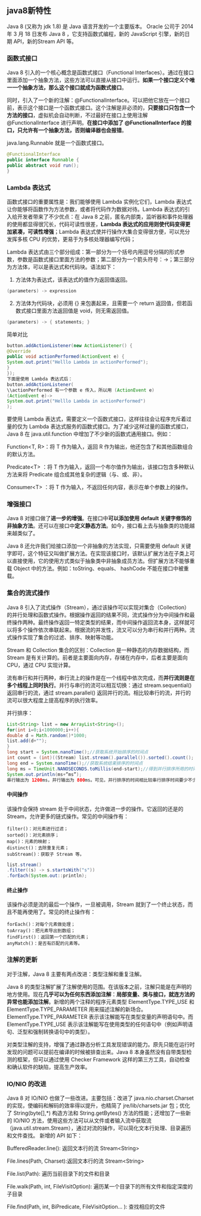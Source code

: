 ## java8新特性
Java 8 (又称为 jdk 1.8) 是 Java 语言开发的一个主要版本。 Oracle 公司于 2014 年 3 月 18 日发布 Java 8 ，它支持函数式编程，新的 JavaScript 引擎，新的日期 API，新的Stream API 等。

### 函数式接口
Java 8 引入的一个核心概念是函数式接口（Functional Interfaces）。通过在接口里面添加一个抽象方法，这些方法可以直接从接口中运行。**如果一个接口定义个唯一一个抽象方法，那么这个接口就成为函数式接口**。

同时，引入了一个新的注解：@FunctionalInterface。可以把他它放在一个接口前，表示这个接口是一个函数式接口。这个注解是非必须的，**只要接口只包含一个方法的接口**，虚拟机会自动判断，不过最好在接口上使用注解 \@FunctionalInterface 进行声明。**在接口中添加了 \@FunctionalInterface 的接口，只允许有一个抽象方法，否则编译器也会报错**。


java.lang.Runnable 就是一个函数式接口。

``` java
@FunctionalInterface
public interface Runnable {
public abstract void run();
}
```

### Lambda 表达式
函数式接口的重要属性是：我们能够使用 Lambda 实例化它们，Lambda 表达式让你能够将函数作为方法参数，或者将代码作为数据对待。Lambda 表达式的引入给开发者带来了不少优点：在 Java 8 之前，匿名内部类，监听器和事件处理器的使用都显得很冗长，代码可读性很差，**Lambda 表达式的应用则使代码变得更加紧凑，可读性增强**；Lambda 表达式使并行操作大集合变得很方便，可以充分发挥多核 CPU 的优势，更易于为多核处理器编写代码；

Lambda 表达式由三个部分组成：第一部分为一个括号内用逗号分隔的形式参数，参数是函数式接口里面方法的参数；第二部分为一个箭头符号：->；第三部分为方法体，可以是表达式和代码块。语法如下：

1. 方法体为表达式，该表达式的值作为返回值返回。

``` java
(parameters) -> expression
```

2. 方法体为代码块，必须用 {} 来包裹起来，且需要一个 return 返回值，但若函数式接口里面方法返回值是 void，则无需返回值。

``` java
(parameters) -> { statements; }
```

简单对比

``` java
button.addActionListener(new ActionListener() {
@Override
public void actionPerformed(ActionEvent e) {
System.out.print("Helllo Lambda in actionPerformed");
}
});
下面是使用 Lambda 表达式后：
button.addActionListener(
\\actionPerformed 有一个参数 e 传入，所以用 (ActionEvent e)
(ActionEvent e)->
System.out.print("Helllo Lambda in actionPerformed")
);
```

要使用 Lambda 表达式，需要定义一个函数式接口，这样往往会让程序充斥着过量的仅为 Lambda 表达式服务的函数式接口。为了减少这样过量的函数式接口，Java 8 在 java.util.function 中增加了不少新的函数式通用接口。例如：

Function\<T, R\>：将 T 作为输入，返回 R 作为输出，他还包含了和其他函数组合的默认方法。

Predicate\<T\> ：将 T 作为输入，返回一个布尔值作为输出，该接口包含多种默认方法来将 Predicate 组合成其他复杂的逻辑（与、或、非）。

Consumer\<T\> ：将 T 作为输入，不返回任何内容，表示在单个参数上的操作。

### 增强接口
Java 8 对接口做了**进一步的增强**。在接口中**可以添加使用 default 关键字修饰的非抽象方法**。还可以在接口中**定义静态方法**。如今，接口看上去与抽象类的功能越来越类似了。

Java 8 还允许我们给接口添加一个非抽象的方法实现，只需要使用 default 关键字即可，这个特征又叫做扩展方法。在实现该接口时，该默认扩展方法在子类上可以直接使用，它的使用方式类似于抽象类中非抽象成员方法。但扩展方法不能够重载 Object 中的方法。例如：toString、equals、 hashCode 不能在接口中被重载。

### 集合的流式操作
Java 8 引入了流式操作（Stream），通过该操作可以实现对集合（Collection）的并行处理和函数式操作。根据操作返回的结果不同，流式操作分为中间操作和最终操作两种。最终操作返回一特定类型的结果，而中间操作返回流本身，这样就可以将多个操作依次串联起来。根据流的并发性，流又可以分为串行和并行两种。流式操作实现了集合的过滤、排序、映射等功能。

Stream 和 Collection 集合的区别：Collection 是一种静态的内存数据结构，而 Stream 是有关计算的。前者是主要面向内存，存储在内存中，后者主要是面向 CPU，通过 CPU 实现计算。

流有串行和并行两种，串行流上的操作是在一个线程中依次完成，而**并行流则是在多个线程上同时执行**。并行与串行的流可以相互切换：通过 stream.sequential() 返回串行的流，通过 stream.parallel() 返回并行的流。相比较串行的流，并行的流可以很大程度上提高程序的执行效率。


并行排序：

``` java
List<String> list = new ArrayList<String>();
for(int i=0;i<1000000;i++){
double d = Math.random()*1000;
list.add(d+"");
}
long start = System.nanoTime();//获取系统开始排序的时间点
int count = (int)((Stream) list.stream().parallel()).sorted().count();
long end = System.nanoTime();//获取系统结束排序的时间点
long ms = TimeUnit.NANOSECONDS.toMillis(end-start);//得到并行排序所用的时间
System.out.println(ms+”ms”);
串行输出为 1200ms，并行输出为 800ms。可见，并行排序的时间相比较串行排序时间要少不少。
```

#### 中间操作
该操作会保持 stream 处于中间状态，允许做进一步的操作。它返回的还是的 Stream，允许更多的链式操作。常见的中间操作有：

```
filter()：对元素进行过滤；
sorted()：对元素排序；
map()：元素的映射；
distinct()：去除重复元素；
subStream()：获取子 Stream 等。
```

``` java
list.stream()
.filter((s) -> s.startsWith("s"))
.forEach(System.out::println);
```

#### 终止操作
该操作必须是流的最后一个操作，一旦被调用，Stream 就到了一个终止状态，而且不能再使用了。常见的终止操作有：

```
forEach()：对每个元素做处理；
toArray()：把元素导出到数组；
findFirst()：返回第一个匹配的元素；
anyMatch()：是否有匹配的元素等。
```

### 注解的更新
对于注解，Java 8 主要有两点改进：类型注解和重复注解。

Java 8 的类型注解扩展了注解使用的范围。在该版本之前，注解只能是在声明的地方使用。现在**几乎可以为任何东西添加注解**：**局部变量、类与接口，就连方法的异常也能添加注解**。新增的两个注释的程序元素类型 ElementType.TYPE_USE 和 ElementType.TYPE_PARAMETER 用来描述注解的新场合。ElementType.TYPE_PARAMETER 表示该注解能写在类型变量的声明语句中。而 ElementType.TYPE_USE 表示该注解能写在使用类型的任何语句中（例如声明语句、泛型和强制转换语句中的类型）。

对类型注解的支持，增强了通过静态分析工具发现错误的能力。原先只能在运行时发现的问题可以提前在编译的时候被排查出来。Java 8 本身虽然没有自带类型检测的框架，但可以通过使用 Checker Framework 这样的第三方工具，自动检查和确认软件的缺陷，提高生产效率。

### IO/NIO 的改进
Java 8 对 IO/NIO 也做了一些改进。主要包括：改进了 java.nio.charset.Charset 的实现，使编码和解码的效率得以提升，也精简了 jre/lib/charsets.jar 包；优化了 String(byte[],*) 构造方法和 String.getBytes() 方法的性能；还增加了一些新的 IO/NIO 方法，使用这些方法可以从文件或者输入流中获取流（java.util.stream.Stream），通过对流的操作，可以简化文本行处理、目录遍历和文件查找。
新增的 API 如下：

BufferedReader.line(): 返回文本行的流 Stream\<String\>

File.lines(Path, Charset):返回文本行的流 Stream\<String\>

File.list(Path): 遍历当前目录下的文件和目录

File.walk(Path, int, FileVisitOption): 遍历某一个目录下的所有文件和指定深度的子目录

File.find(Path, int, BiPredicate, FileVisitOption... ): 查找相应的文件
